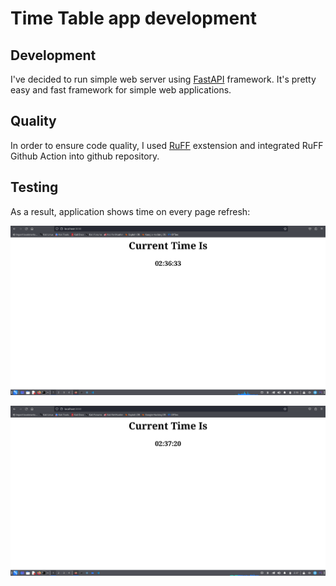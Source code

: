 # Time Table app development

## Development

I've decided to run simple web server using [FastAPI](https://fastapi.tiangolo.com/) framework.
It's pretty easy and fast framework for simple web applications.

## Quality

In order to ensure code quality, I used [RuFF](https://docs.astral.sh/ruff/) exstension and integrated
RuFF Github Action into github repository.

## Testing

As a result, application shows time on every page refresh:

![Start Page](assets/pic0.png)

![Reload Page](assets/pic1.png)
